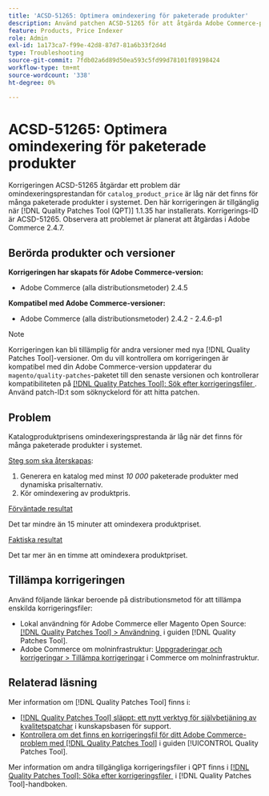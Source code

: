 ```yaml
---
title: 'ACSD-51265: Optimera omindexering för paketerade produkter'
description: Använd patchen ACSD-51265 för att åtgärda Adobe Commerce-problemet där omindexeringsprestandan "catalog_product_price" är låg när det finns för många paketerade produkter i systemet.
feature: Products, Price Indexer
role: Admin
exl-id: 1a173ca7-f99e-42d8-87d7-81a6b33f2d4d
type: Troubleshooting
source-git-commit: 7fdb02a6d89d50ea593c5fd99d78101f89198424
workflow-type: tm+mt
source-wordcount: '338'
ht-degree: 0%

---
```


# ACSD-51265: Optimera omindexering för paketerade produkter

Korrigeringen ACSD-51265 åtgärdar ett problem där omindexeringsprestandan för `catalog_product_price` är låg när det finns för många paketerade produkter i systemet. Den här korrigeringen är tillgänglig när [!DNL Quality Patches Tool (QPT)] 1.1.35 har installerats. Korrigerings-ID är ACSD-51265. Observera att problemet är planerat att åtgärdas i Adobe Commerce 2.4.7.

## Berörda produkter och versioner

**Korrigeringen har skapats för Adobe Commerce-version:**

* Adobe Commerce (alla distributionsmetoder) 2.4.5

**Kompatibel med Adobe Commerce-versioner:**

* Adobe Commerce (alla distributionsmetoder) 2.4.2 - 2.4.6-p1

>[!NOTE]
>
>Korrigeringen kan bli tillämplig för andra versioner med nya [!DNL Quality Patches Tool]-versioner. Om du vill kontrollera om korrigeringen är kompatibel med din Adobe Commerce-version uppdaterar du `magento/quality-patches`-paketet till den senaste versionen och kontrollerar kompatibiliteten på [[!DNL Quality Patches Tool]: Sök efter korrigeringsfiler &#x200B;](https://experienceleague.adobe.com/tools/commerce-quality-patches/index.html?lang=sv-SE). Använd patch-ID:t som söknyckelord för att hitta patchen.

## Problem

Katalogproduktprisens omindexeringsprestanda är låg när det finns för många paketerade produkter i systemet.

<u>Steg som ska återskapas</u>:

1. Generera en katalog med minst *10 000* paketerade produkter med dynamiska prisalternativ.
1. Kör omindexering av produktpris.

<u>Förväntade resultat</u>

Det tar mindre än 15 minuter att omindexera produktpriset.

<u>Faktiska resultat</u>

Det tar mer än en timme att omindexera produktpriset.

## Tillämpa korrigeringen

Använd följande länkar beroende på distributionsmetod för att tillämpa enskilda korrigeringsfiler:

* Lokal användning för Adobe Commerce eller Magento Open Source: [[!DNL Quality Patches Tool] > Användning &#x200B;](/help/tools/quality-patches-tool/usage.md) i guiden [!DNL Quality Patches Tool].
* Adobe Commerce om molninfrastruktur: [Uppgraderingar och korrigeringar > Tillämpa korrigeringar](https://experienceleague.adobe.com/docs/commerce-cloud-service/user-guide/develop/upgrade/apply-patches.html?lang=sv-SE) i Commerce om molninfrastruktur.

## Relaterad läsning

Mer information om [!DNL Quality Patches Tool] finns i:

* [[!DNL Quality Patches Tool] släppt: ett nytt verktyg för självbetjäning av kvalitetspatchar](https://experienceleague.adobe.com/sv/docs/commerce-operations/tools/quality-patches-tool/quality-patches-tool-to-self-serve-quality-patches) i kunskapsbasen för support.
* [Kontrollera om det finns en korrigeringsfil för ditt Adobe Commerce-problem med  [!DNL Quality Patches Tool]](/help/tools/quality-patches-tool/patches-available-in-qpt/check-patch-for-magento-issue-with-magento-quality-patches.md) i guiden [!UICONTROL Quality Patches Tool].


Mer information om andra tillgängliga korrigeringsfiler i QPT finns i [[!DNL Quality Patches Tool]: Söka efter korrigeringsfiler &#x200B;](https://experienceleague.adobe.com/tools/commerce-quality-patches/index.html?lang=sv-SE) i [!DNL Quality Patches Tool]-handboken.
